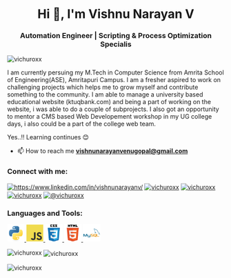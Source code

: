 <h1 align="center">Hi 👋, I'm Vishnu Narayan V</h1>
<h3 align="center">Automation Engineer | Scripting & Process Optimization Specialis</h3>

<p align="left"> <img src="https://komarev.com/ghpvc/?username=vichuroxx&label=Profile%20views&color=0e75b6&style=flat" alt="vichuroxx" /> </p>

<!-- - 👨‍💻 All of my projects are available at [https://vichuroxx.github.io/Portfolio/](https://vichuroxx.github.io/Portfolio/) -->

I am currently persuing my M.Tech in Computer Science from Amrita School of Engineering(ASE), Amritapuri Campus. I am a fresher aspired to work on challenging projects which helps me to grow myself and contribute something to the community. I am able to manage a university based educational website (ktuqbank.com) and being a part of working on the website, i was able to do a couple of subprojects. I also got an opportunity to mentor a CMS based Web Developement workshop in my UG college days, i also could be a part of the college web team.

Yes..!! Learning continues 😊

- 📫 How to reach me **vishnunarayanvenugopal@gmail.com**

<!-- ### Blogs posts
 BLOG-POST-LIST:START -->
<!-- BLOG-POST-LIST:END -->

<h3 align="left">Connect with me:</h3>
<p align="left">
<a href="https://www.linkedin.com/in/vishnunarayanv/" target="blank"><img align="center" src="https://cdn.jsdelivr.net/npm/simple-icons@3.0.1/icons/linkedin.svg" alt="https://www.linkedin.com/in/vishnunarayanv/" height="30" width="40" /></a>
<a href="https://www.codechef.com/users/vichuroxx" target="blank"><img align="center" src="https://cdn.jsdelivr.net/npm/simple-icons@3.1.0/icons/codechef.svg" alt="vichuroxx" height="30" width="40" /></a>
<a href="https://www.hackerrank.com/vichuroxx" target="blank"><img align="center" src="https://cdn.jsdelivr.net/npm/simple-icons@3.0.1/icons/hackerrank.svg" alt="vichuroxx" height="30" width="40" /></a>
<a href="https://leetcode.com/vichuroxx/" target="blank"><img align="center" src="https://cdn.jsdelivr.net/npm/simple-icons@3.0.1/icons/leetcode.svg" alt="vichuroxx" height="30" width="40" /></a>
<a href="https://www.hackerearth.com/@vichuroxx" target="blank"><img align="center" src="https://cdn.jsdelivr.net/npm/simple-icons@3.0.1/icons/hackerearth.svg" alt="@vichuroxx" height="30" width="40" /></a>
</p>

<h3 align="left">Languages and Tools:</h3>
<p align="left"> 
	<a href="https://www.python.org/" target="_blank"> <img src="https://raw.githubusercontent.com/devicons/devicon/master/icons/python/python-original.svg" alt="c" width="40" height="40"/> </a> 
	<a href="https://www.javascript.com/" target="_blank"> <img src="https://raw.githubusercontent.com/devicons/devicon/master/icons/javascript/javascript-original.svg" alt="cplusplus" width="40" height="40"/> </a>
	 <a href="https://www.w3schools.com/css/" target="_blank"> <img src="https://raw.githubusercontent.com/devicons/devicon/master/icons/css3/css3-original-wordmark.svg" alt="css3" width="40" height="40"/> </a>
	  <a href="https://www.w3.org/html/" target="_blank"> <img src="https://raw.githubusercontent.com/devicons/devicon/master/icons/html5/html5-original-wordmark.svg" alt="html5" width="40" height="40"/> </a>
	 <a href="https://www.mysql.com/" target="_blank"> <img src="https://raw.githubusercontent.com/devicons/devicon/master/icons/mysql/mysql-original-wordmark.svg" alt="mysql" width="40" height="40"/> </a> </p>

<p><img align="left" src="https://github-readme-stats.vercel.app/api/top-langs?username=vichuroxx&show_icons=true&locale=en&layout=compact" alt="vichuroxx" /></p>

<p>&nbsp;<img align="center" src="https://github-readme-stats.vercel.app/api?username=vichuroxx&show_icons=true&locale=en" alt="vichuroxx" /></p>

<p><img align="center" src="https://github-readme-streak-stats.herokuapp.com/?user=vichuroxx&" alt="vichuroxx" /></p>
